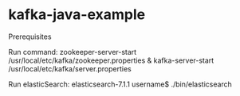 # kafka-java-example
Prerequisites

Run command:  zookeeper-server-start /usr/local/etc/kafka/zookeeper.properties & kafka-server-start /usr/local/etc/kafka/server.properties

Run elasticSearch: elasticsearch-7.1.1 username$ ./bin/elasticsearch
